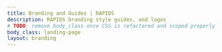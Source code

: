 ```yaml
---
title: Branding and Guides | RAPIDS
description: RAPIDS branding style guides, and logos
# TODO: remove body_class once CSS is refactored and scoped properly
body_class: landing-page
layout: branding
---
```

